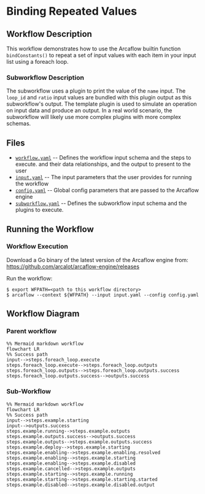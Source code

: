 # Binding Repeated Values

## Workflow Description

This workflow demonstrates how to use the Arcaflow builtin function `bindConstants()` to repeat a set of input values with each item in your input list using a foreach loop.

### Subworkflow Description

The subworkflow uses a plugin to print the value of the `name` input.  The `loop_id` and `ratio` input values are bundled with this plugin output as this subworkflow's output. The template plugin is used to simulate an operation on input data and produce an output. In a real world scenario, the subworkflow will likely use more complex plugins with more complex schemas.

## Files

- [`workflow.yaml`](workflow.yaml) -- Defines the workflow input schema and the steps to execute.
  and their data relationships, and the output to present to the user
- [`input.yaml`](input.yaml) -- The input parameters that the user provides for running
  the workflow
- [`config.yaml`](config.yaml) -- Global config parameters that are passed to the Arcaflow
  engine
- [`subworkflow.yaml`](subworkflow.yaml) -- Defines the subworkflow input schema and the plugins to execute.
                     
## Running the Workflow

### Workflow Execution

Download a Go binary of the latest version of the Arcaflow engine from: https://github.com/arcalot/arcaflow-engine/releases
 
Run the workflow:
```
$ export WFPATH=<path to this workflow directory>
$ arcaflow --context ${WFPATH} --input input.yaml --config config.yaml
```

## Workflow Diagram 

### Parent workflow

```mermaid
%% Mermaid markdown workflow
flowchart LR
%% Success path
input-->steps.foreach_loop.execute
steps.foreach_loop.execute-->steps.foreach_loop.outputs
steps.foreach_loop.outputs-->steps.foreach_loop.outputs.success
steps.foreach_loop.outputs.success-->outputs.success
```
### Sub-Workflow
```mermaid
%% Mermaid markdown workflow
flowchart LR
%% Success path
input-->steps.example.starting
input-->outputs.success
steps.example.running-->steps.example.outputs
steps.example.outputs.success-->outputs.success
steps.example.outputs-->steps.example.outputs.success
steps.example.deploy-->steps.example.starting
steps.example.enabling-->steps.example.enabling.resolved
steps.example.enabling-->steps.example.starting
steps.example.enabling-->steps.example.disabled
steps.example.cancelled-->steps.example.outputs
steps.example.starting-->steps.example.running
steps.example.starting-->steps.example.starting.started
steps.example.disabled-->steps.example.disabled.output
```